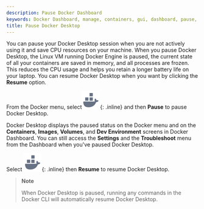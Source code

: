 ```yaml
---
description: Pause Docker Dashboard
keywords: Docker Dashboard, manage, containers, gui, dashboard, pause, user manual
title: Pause Docker Desktop
---
```


You can pause your Docker Desktop session when you are not actively using it and save CPU resources on your machine. When you pause Docker Desktop, the Linux VM running Docker Engine is paused, the current state of all your containers are saved in memory, and all processes are frozen. This reduces the CPU usage and helps you retain a longer battery life on your laptop. You can resume Docker Desktop when you want by clicking the **Resume** option.

From the Docker menu, select![whale menu](../images/whale-x.svg){: .inline} and then **Pause** to pause Docker Desktop.

Docker Desktop displays the paused status on the Docker menu and on the  **Containers**, **Images**, **Volumes**, and **Dev Environment** screens in Docker Dashboard. You can still access the **Settings** and the **Troubleshoot** menu from the Dashboard when you've paused Docker Desktop.

Select ![whale menu](../images/whale-x.svg){: .inline} then **Resume** to resume Docker Desktop.

> **Note**
>
> When Docker Desktop is paused, running any commands in the Docker CLI will automatically resume Docker Desktop.
